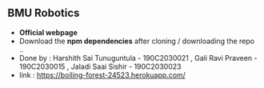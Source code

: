## BMU Robotics
* **Official webpage**
* Download the **npm dependencies** after cloning / downloading the repo ..
* Done by : Harshith Sai Tunuguntula - 190C2030021 , Gali Ravi Praveen - 190C2030015 , Jaladi Saai Sishir - 190C2030023
* link : https://boiling-forest-24523.herokuapp.com/

